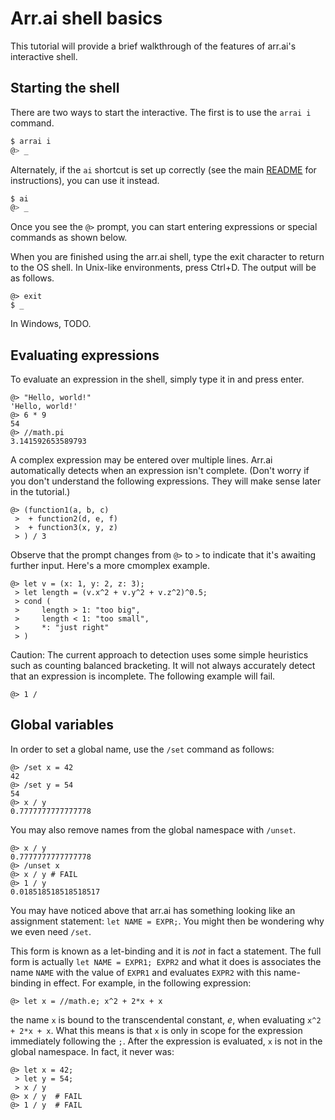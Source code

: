 # Arr.ai shell basics

This tutorial will provide a brief walkthrough of the features of arr.ai's
interactive shell.

## Starting the shell

There are two ways to start the interactive. The first is to use the `arrai i`
command.

```bash
$ arrai i
@> _
```

Alternately, if the `ai` shortcut is set up correctly (see the main
[README](../../README.md) for instructions), you can use it instead.

```bash
$ ai
@> _
```

Once you see the `@>` prompt, you can start entering expressions or special
commands as shown below.

When you are finished using the arr.ai shell, type the exit character to return
to the OS shell. In Unix-like environments, press Ctrl+D. The output will be as
follows.

```arrai
@> exit
$ _
```

In Windows, TODO.

## Evaluating expressions

To evaluate an expression in the shell, simply type it in and press enter.

```arrai
@> "Hello, world!"
'Hello, world!'
@> 6 * 9
54
@> //math.pi
3.141592653589793
```

A complex expression may be entered over multiple lines. Arr.ai automatically
detects when an expression isn't complete. (Don't worry if you don't understand
the following expressions. They will make sense later in the tutorial.)

```arrai
@> (function1(a, b, c)
 >  + function2(d, e, f)
 >  + function3(x, y, z)
 > ) / 3
```

Observe that the prompt changes from `@>` to `>` to indicate that it's awaiting
further input. Here's a more cmomplex example.

```arrai
@> let v = (x: 1, y: 2, z: 3);
 > let length = (v.x^2 + v.y^2 + v.z^2)^0.5;
 > cond (
 >     length > 1: "too big",
 >     length < 1: "too small",
 >     *: "just right"
 > )
```

Caution: The current approach to detection uses some simple heuristics such as
counting balanced bracketing. It will not always accurately detect that an
expression is incomplete. The following example will fail.

```arrai
@> 1 /
```

## Global variables

In order to set a global name, use the `/set` command as follows:

```arrai
@> /set x = 42
42
@> /set y = 54
54
@> x / y
0.7777777777777778
```

You may also remove names from the global namespace with `/unset`.

```arrai
@> x / y
0.7777777777777778
@> /unset x
@> x / y # FAIL
@> 1 / y
0.018518518518518517
```

You may have noticed above that arr.ai has something looking like an assignment
statement: `let NAME = EXPR;`. You might then be wondering why we even need
`/set`.

This form is known as a let-binding and it is *not* in fact a statement. The
full form is actually `let NAME = EXPR1; EXPR2` and what it does is associates
the name `NAME` with the value of `EXPR1` and evaluates `EXPR2` with this
name-binding in effect. For example, in the following expression:

```arrai
@> let x = //math.e; x^2 + 2*x + x
```

the name `x` is bound to the transcendental constant, *e*, when evaluating
`x^2 + 2*x + x`. What this means is that `x` is only in scope for the expression
immediately following the `;`. After the expression is evaluated, `x` is not in
the global namespace. In fact, it never was:

```arrai
@> let x = 42;
 > let y = 54;
 > x / y
@> x / y  # FAIL
@> 1 / y  # FAIL
```
